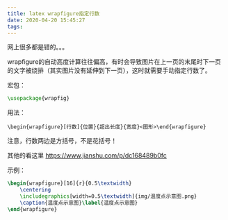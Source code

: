 ```yaml
---
title: latex wrapfigure指定行数
date: 2020-04-20 15:45:27
tags:
---
```


网上很多都是错的。。。

wrapfigure的自动高度计算往往偏高，有时会导致图片在上一页的末尾时下一页的文字被绕排（其实图片没有延伸到下一页），这时就需要手动指定行数了。

宏包：
```tex
\usepackage{wrapfig}
```

用法：
```
\begin{wrapfigure}[行数]{位置}{超出长度}{宽度}<图形>\end{wrapfigure}
```
注意，行数两边是方括号，不是花括号！

其他的看这里
<https://www.jianshu.com/p/dc168489b0fc>

示例：
```tex
\begin{wrapfigure}[16]{r}{0.5\textwidth}
    \centering
    \includegraphics[width=0.5\textwidth]{img/温度点示意图.png}
    \caption{温度点示意图}\label{温度点示意图}
\end{wrapfigure}
```
